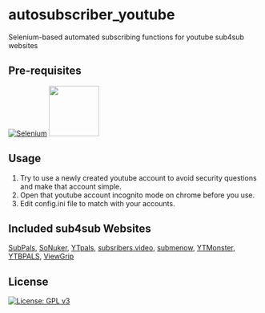 # autosubscriber_youtube
Selenium-based automated subscribing functions for youtube sub4sub websites

## Pre-requisites
[![Selenium](https://lh3.googleusercontent.com/pw/ACtC-3eLj66WsfcMGU2zDkC8Db2Lu7E4yz1dCuHsgH3xOqgG4mp_JAInpyYvg5IfPMzulOUJuxwMYoEFIY0bnLE2-SpqAxRTyfrGhWIcL7EXSLfx4E5dNu8QGUJk9HbD99kun_jJdqvDBxxfGg7MxdaDFawf=s100-no?authuser=0)](https://pypi.org/project/selenium/) <a href="https://chromedriver.chromium.org/">
<img src="https://lh3.googleusercontent.com/MER9hs8XCcBjOLSAz2em5wjE2R2ervhyCwxdJTTKgqX4g0cKkgPbpnOFilCqWmhizG-He37VWyhueFrfATb4XHW6igMxaX7SN-4FWW_2fnRpIQ-o0uP1dPqb8wex0d-dVN9esOnPjpwYKWtXv0HBTi89CwHXtjpaPzTZ8x9yALt1kAYL00gjLw4OcAU1DIa6TU0DpNhW_Gwzkl-OgKEuM_EdSzbGsIP4FFuPTVpT_G1po_Cgrdvu3zeAHUarQKwKuzYxvssAXu7S2OU5e8XMfz6l6z_4rdUgo0eCgkTHmiN1c6A_BH_uSKJhr0k7wXmDRX6NN8A56lFpCWSwgZcQgMMv5p7hrlovq6A1Sz2Kbz4jqJaRwd9BcC3TIdKbJ5f8wvFLKO6SLY3wTOuwKnI-lroJ9G0Y0Nxt_KcCgxfNYCWF4st8OD3wSJDdBQtfk1tYe2-4AORzsThcU2p8zFbCeF3BcBeotSma14RDGbnTRHW825Fs8hoeM0uv6GXzkDJMdDXyFCVDW_NIU2IUykV_4HcmvSNpvv16NuHIQP-7fNPaUc_D_gy4QJnKO8GHZtftUR0X8JTJ4cvZVQDijxN3TFur2rhLdFRJWGW5PzGzDHSMtFfC0uNfWlmX7cQutr8GPg4aNDeHLmkuO2MfZR3FQkc-qKQCMjU0w6bw0JrygCCcEf9tBU-b8kD8Svfm=s100-no?authuser=0" width="100" height="100">
</a> 

## Usage
1. Try to use a newly created youtube account to avoid security questions and make that account simple.
1. Open that youtube account incognito mode on chrome before you use.
1. Edit config.ini file to match with your accounts.

## Included sub4sub Websites
[SubPals](https://www.subpals.com/), [SoNuker](https://www.sonuker.com/), [YTpals](https://www.ytpals.com/), [subsribers.video](https://www.subscribers.video/), [submenow](https://www.submenow.com/), [YTMonster](https://www.ytmonster.net/), [YTBPALS](https://ytbpals.com/), [ViewGrip](https://www.viewgrip.net/)

## License
[![License: GPL v3](https://img.shields.io/badge/License-GPLv3-blue.svg)](https://www.gnu.org/licenses/gpl-3.0)
